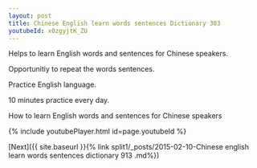 ```yaml
---
layout: post
title: Chinese English learn words sentences Dictionary 303 
youtubeId: x0zgyjtK_ZU
---
```

 
 
Helps to learn English words and sentences for Chinese speakers.

Opportunitiy to repeat the words sentences. 

Practice English language. 
 
10 minutes practice every day. 
 
How to learn English words and sentences for Chinese speakers 
 
{% include youtubePlayer.html id=page.youtubeId %}
 
 
[Next]({{ site.baseurl }}{% link  split1/_posts/2015-02-10-Chinese english learn words sentences dictionary 913 .md%})
 
